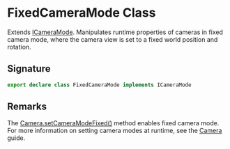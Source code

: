 # FixedCameraMode Class

Extends [ICameraMode](https://developers.meta.com/horizon-worlds/reference/2.0.0/camera_icameramode). Manipulates runtime properties of cameras in fixed camera mode, where the camera view is set to a fixed world position and rotation.

## Signature

```typescript
export declare class FixedCameraMode implements ICameraMode
```

## Remarks

The [Camera.setCameraModeFixed()](https://developers.meta.com/horizon-worlds/reference/2.0.0/camera_camera#setcameramodefixed) method enables fixed camera mode. For more information on setting camera modes at runtime, see the [Camera](https://developers.meta.com/horizon-worlds/learn/documentation/create-for-web-and-mobile/typescript-apis-for-mobile/camera) guide.
